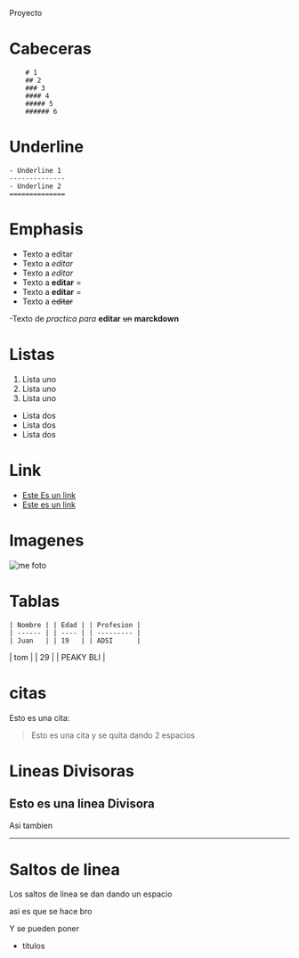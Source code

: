 Proyecto
# Cabeceras 
		# 1
		## 2
	    ### 3
		#### 4
		##### 5
		###### 6
	
# Underline 
	- Underline 1
	--------------
	- Underline 2 
	==============
		
# Emphasis
	
- Texto a editar
- Texto a _editar_
- Texto a *editar*
- Texto a **editar**     =
- Texto a __editar__ 	 =
- Texto a ~~editar~~
		
-Texto de _practica_ *para* __editar__ ~~un~~ **marckdown**

# Listas

1. Lista uno
2. Lista uno 
3. Lista uno

- Lista dos
- Lista dos
- Lista dos

# Link 
- <a href="http://www.google.com">Este Es un link</a>
- [Este es un link](http://www.google.com)

# Imagenes
![me foto ](https://vignette.wikia.nocookie.net/narutofanones/images/8/8d/Nagato_Parte_I.png/revision/latest?cb=20151013200532&path-prefix=es)

# Tablas
 
    | Nombre | | Edad | | Profesion |
    | ------ | | ---- | | --------- |
    | Juan   | | 19   | | ADSI      |
 | tom    | | 29   | | PEAKY BLI |

# citas

Esto es una cita:

> Esto es una cita y se quita dando 2 espacios

# Lineas Divisoras 

Esto es una linea Divisora
---
Asi tambien 
***

# Saltos de linea
Los saltos de linea se dan dando un espacio 

asi es que se hace bro

Y se pueden poner
- titulos